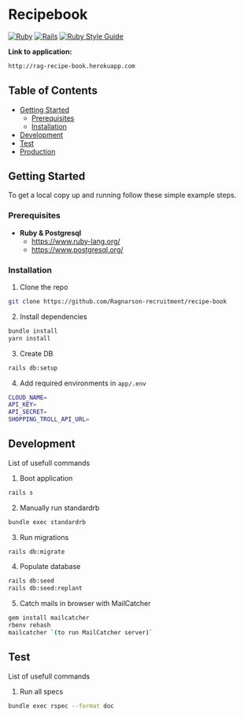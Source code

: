 # Recipebook
[![Ruby](https://img.shields.io/badge/ruby-3.0.2-brightgreen.svg)](https://www.ruby-lang.org/en/news/2021/07/07/ruby-3-0-2-released/)
[![Rails](https://img.shields.io/badge/rails-6.1.4-brightgreen.svg)](https://rubygems.org/gems/rails/versions/6.1.4)
[![Ruby Style Guide](https://img.shields.io/badge/code_style-standard-brightgreen.svg)](https://github.com/testdouble/standard)

<!-- LINK TO APP -->
**Link to application:**
```sh
http://rag-recipe-book.herokuapp.com
```

<!-- TABLE OF CONTENTS -->
## Table of Contents
* [Getting Started](#getting-started)
  * [Prerequisites](#prerequisites)
  * [Installation](#installation)
* [Development](#development)
* [Test](#test)
* [Production](#production)

<!-- GETTING STARTED -->
## Getting Started
To get a local copy up and running follow these simple example steps.

<!-- PREREQUISITES -->
### Prerequisites
- **Ruby & Postgresql**
  - https://www.ruby-lang.org/
  - https://www.postgresql.org/

<!-- INSTALLATION -->
### Installation
1. Clone the repo
```sh
git clone https://github.com/Ragnarson-recruitment/recipe-book
```
2. Install dependencies
```sh
bundle install
yarn install
```
3. Create DB
```sh
rails db:setup
```
4. Add required environments in `app/.env`
```sh
CLOUD_NAME=
API_KEY=
API_SECRET=
SHOPPING_TROLL_API_URL=
```

<!-- DEVELOPMENT -->
## Development
List of usefull commands
1. Boot application
```sh
rails s
```
2. Manually run standardrb
```sh
bundle exec standardrb
```
3. Run migrations
```sh
rails db:migrate
```
4. Populate database
```sh
rails db:seed
rails db:seed:replant
```
5. Catch mails in browser with MailCatcher
```sh
gem install mailcatcher
rbenv rehash
mailcatcher `(to run MailCatcher server)`
```

<!-- TEST -->
## Test
List of usefull commands
1. Run all specs
```sh
bundle exec rspec --format doc
```


